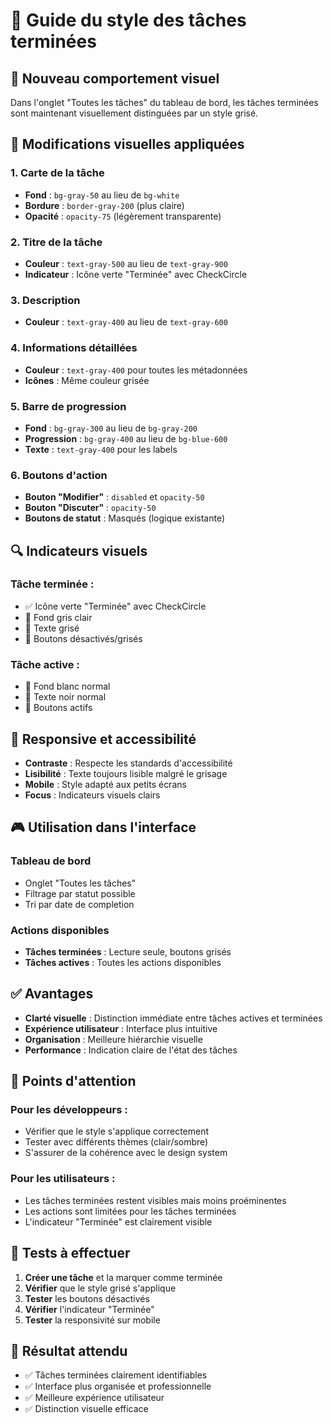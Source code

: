 # 🎨 Guide du style des tâches terminées

## 🎯 **Nouveau comportement visuel**

Dans l'onglet "Toutes les tâches" du tableau de bord, les tâches terminées sont maintenant visuellement distinguées par un style grisé.

## 🎨 **Modifications visuelles appliquées**

### **1. Carte de la tâche**
- **Fond** : `bg-gray-50` au lieu de `bg-white`
- **Bordure** : `border-gray-200` (plus claire)
- **Opacité** : `opacity-75` (légèrement transparente)

### **2. Titre de la tâche**
- **Couleur** : `text-gray-500` au lieu de `text-gray-900`
- **Indicateur** : Icône verte "Terminée" avec CheckCircle

### **3. Description**
- **Couleur** : `text-gray-400` au lieu de `text-gray-600`

### **4. Informations détaillées**
- **Couleur** : `text-gray-400` pour toutes les métadonnées
- **Icônes** : Même couleur grisée

### **5. Barre de progression**
- **Fond** : `bg-gray-300` au lieu de `bg-gray-200`
- **Progression** : `bg-gray-400` au lieu de `bg-blue-600`
- **Texte** : `text-gray-400` pour les labels

### **6. Boutons d'action**
- **Bouton "Modifier"** : `disabled` et `opacity-50`
- **Bouton "Discuter"** : `opacity-50`
- **Boutons de statut** : Masqués (logique existante)

## 🔍 **Indicateurs visuels**

### **Tâche terminée :**
- ✅ Icône verte "Terminée" avec CheckCircle
- 🎨 Fond gris clair
- 📝 Texte grisé
- 🚫 Boutons désactivés/grisés

### **Tâche active :**
- 🎨 Fond blanc normal
- 📝 Texte noir normal
- 🔘 Boutons actifs

## 📱 **Responsive et accessibilité**

- **Contraste** : Respecte les standards d'accessibilité
- **Lisibilité** : Texte toujours lisible malgré le grisage
- **Mobile** : Style adapté aux petits écrans
- **Focus** : Indicateurs visuels clairs

## 🎮 **Utilisation dans l'interface**

### **Tableau de bord**
- Onglet "Toutes les tâches"
- Filtrage par statut possible
- Tri par date de completion

### **Actions disponibles**
- **Tâches terminées** : Lecture seule, boutons grisés
- **Tâches actives** : Toutes les actions disponibles

## ✅ **Avantages**

- **Clarté visuelle** : Distinction immédiate entre tâches actives et terminées
- **Expérience utilisateur** : Interface plus intuitive
- **Organisation** : Meilleure hiérarchie visuelle
- **Performance** : Indication claire de l'état des tâches

## 🚨 **Points d'attention**

### **Pour les développeurs :**
- Vérifier que le style s'applique correctement
- Tester avec différents thèmes (clair/sombre)
- S'assurer de la cohérence avec le design system

### **Pour les utilisateurs :**
- Les tâches terminées restent visibles mais moins proéminentes
- Les actions sont limitées pour les tâches terminées
- L'indicateur "Terminée" est clairement visible

## 🧪 **Tests à effectuer**

1. **Créer une tâche** et la marquer comme terminée
2. **Vérifier** que le style grisé s'applique
3. **Tester** les boutons désactivés
4. **Vérifier** l'indicateur "Terminée"
5. **Tester** la responsivité sur mobile

## 🎉 **Résultat attendu**

- ✅ Tâches terminées clairement identifiables
- ✅ Interface plus organisée et professionnelle
- ✅ Meilleure expérience utilisateur
- ✅ Distinction visuelle efficace
